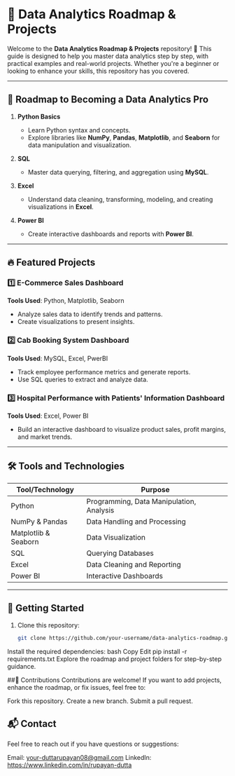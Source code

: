 # 🌟 Data Analytics Roadmap & Projects  

Welcome to the **Data Analytics Roadmap & Projects** repository! 🚀 This guide is designed to help you master data analytics step by step, with practical examples and real-world projects. Whether you're a beginner or looking to enhance your skills, this repository has you covered.

---

## 📖 Roadmap to Becoming a Data Analytics Pro  

1. **Python Basics**  
   - Learn Python syntax and concepts.  
   - Explore libraries like **NumPy**, **Pandas**, **Matplotlib**, and **Seaborn** for data manipulation and visualization.  

2. **SQL**  
   - Master data querying, filtering, and aggregation using **MySQL**.  

3. **Excel**  
   - Understand data cleaning, transforming, modeling, and creating visualizations in **Excel**.  

4. **Power BI**  
   - Create interactive dashboards and reports with **Power BI**.  

---

## 🔥 Featured Projects  

### 1️⃣ **E-Commerce Sales Dashboard**  
**Tools Used**: Python, Matplotlib, Seaborn  
- Analyze sales data to identify trends and patterns.  
- Create visualizations to present insights.  

### 2️⃣ **Cab Booking System Dashboard**  
**Tools Used**: MySQL, Excel, PwerBI  
- Track employee performance metrics and generate reports.  
- Use SQL queries to extract and analyze data.  

### 3️⃣ **Hospital Performance with Patients' Information Dashboard**  
**Tools Used**: Excel, Power BI  
- Build an interactive dashboard to visualize product sales, profit margins, and market trends.  

---

## 🛠️ Tools and Technologies  

| Tool/Technology | Purpose                                   |  
|------------------|-------------------------------------------|  
| Python           | Programming, Data Manipulation, Analysis |  
| NumPy & Pandas   | Data Handling and Processing             |  
| Matplotlib & Seaborn | Data Visualization                     |  
| SQL              | Querying Databases                       |  
| Excel            | Data Cleaning and Reporting              |  
| Power BI         | Interactive Dashboards                  |  

---

## 🚀 Getting Started  

1. Clone this repository:  
   ```bash
   git clone https://github.com/your-username/data-analytics-roadmap.git
Install the required dependencies:
bash
Copy
Edit
pip install -r requirements.txt
Explore the roadmap and project folders for step-by-step guidance.

##📝 Contributions
Contributions are welcome! If you want to add projects, enhance the roadmap, or fix issues, feel free to:

Fork this repository.
Create a new branch.
Submit a pull request.

## 📬 Contact
Feel free to reach out if you have questions or suggestions:

Email: your-duttarupayan08@gmail.com
LinkedIn: https://www.linkedin.com/in/rupayan-dutta
